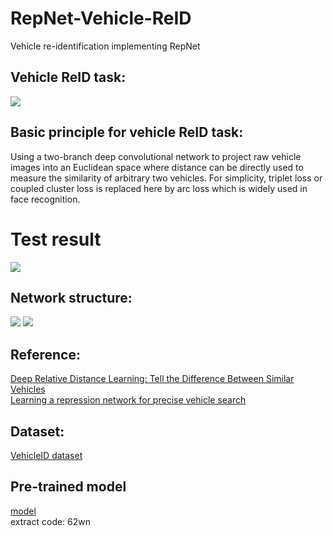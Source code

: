 # RepNet-Vehicle-ReID
Vehicle re-identification implementing RepNet

## Vehicle ReID task: </br>
![](https://github.com/CaptainEven/RepNet-Vehicle-ReID/blob/master/VehicleReIDTask.png)

## Basic principle for vehicle ReID task: </br>
Using a two-branch deep convolutional network to project raw vehicle images into an Euclidean space where distance can be directly used to measure the similarity of arbitrary two vehicles. </r>
For simplicity, triplet loss or coupled cluster loss is replaced here by arc loss which is widely used in face recognition.

# Test result
![](https://github.com/CaptainEven/RepNet-Vehicle-ReID/blob/master/TestResult.png)

## Network structure: </br>
![](https://github.com/CaptainEven/RepNet-Vehicle-ReID/blob/master/RepNet.png)
![](https://github.com/CaptainEven/RepNet-Vehicle-ReID/blob/master/RepNet2.png)

## Reference: </br>
[Deep Relative Distance Learning: Tell the Difference Between Similar Vehicles](https://www.cv-foundation.org/openaccess/content_cvpr_2016/papers/Liu_Deep_Relative_Distance_CVPR_2016_paper.pdf) </br>
[Learning a repression network for precise vehicle search](https://arxiv.org/pdf/1708.02386.pdf) </br>

## Dataset: </br>
[VehicleID dataset](https://pan.baidu.com/s/1JKOysKjrlgReuxZ2ONCmUQ) </br>

## Pre-trained model
[model](https://pan.baidu.com/s/1vJiwBfR3f9Zc9NCuUbmEsw) </br>
extract code: 62wn
